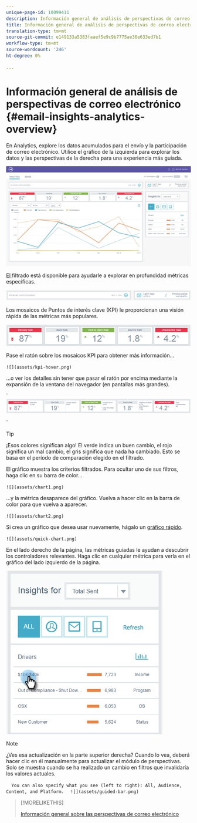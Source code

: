 ```yaml
---
unique-page-id: 10099411
description: Información general de análisis de perspectivas de correo electrónico - Documentos de marketing - Documentación del producto
title: Información general de análisis de perspectivas de correo electrónico
translation-type: tm+mt
source-git-commit: e149133a5383faaef5e9c9b7775ae36e633ed7b1
workflow-type: tm+mt
source-wordcount: '246'
ht-degree: 0%

---
```



# Información general de análisis de perspectivas de correo electrónico {#email-insights-analytics-overview}

En Analytics, explore los datos acumulados para el envío y la participación de correo electrónico. Utilice el gráfico de la izquierda para explorar los datos y las perspectivas de la derecha para una experiencia más guiada.

![](assets/emailanalytics-1.jpg)

[El ](filtering-in-email-insights.md) filtrado está disponible para ayudarle a explorar en profundidad métricas específicas.

![](assets/filter-field.png)

Los mosaicos de Puntos de interés clave (KPI) le proporcionan una visión rápida de las métricas más populares.

![](assets/kpi.png)

Pase el ratón sobre los mosaicos KPI para obtener más información...

` ![](assets/kpi-hover.png)  
`

...o ver los detalles sin tener que pasar el ratón por encima mediante la expansión de la ventana del navegador (en pantallas más grandes).

` ![](assets/kpi-wide.png)

`

>[!TIP]
>
>¡Esos colores significan algo! El verde indica un buen cambio, el rojo significa un mal cambio, el gris significa que nada ha cambiado. Esto se basa en el período de comparación elegido en el filtrado.

El gráfico muestra los criterios filtrados. Para ocultar uno de sus filtros, haga clic en su barra de color...

` ![](assets/chart1.png)  
`

...y la métrica desaparece del gráfico. Vuelva a hacer clic en la barra de color para que vuelva a aparecer.

` ![](assets/chart2.png)  
`

Si crea un gráfico que desea usar nuevamente, hágalo un [gráfico rápido](email-insights-quick-charts.md).

` ![](assets/quick-chart.png)  
`

En el lado derecho de la página, las métricas guiadas le ayudan a descubrir los controladores relevantes. Haga clic en cualquier métrica para verla en el gráfico del lado izquierdo de la página.

![](assets/guided-metrics-ps.png)

>[!NOTE]
>
>¿Ves esa actualización en la parte superior derecha? Cuando lo vea, deberá hacer clic en él manualmente para actualizar el módulo de perspectivas. Solo se muestra cuando se ha realizado un cambio en filtros que invalidaría los valores actuales.

`  
You can also specify what you see (left to right): All, Audience, Content, and Platform.  
`  ` ![](assets/guided-bar.png)  
`

>[!MORELIKETHIS]
>
>[Información general sobre las perspectivas de correo electrónico](email-insights-sends-overview.md)

